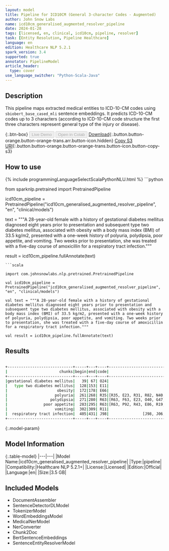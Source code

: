 ```yaml
---
layout: model
title: Pipeline for ICD10CM (General 3-character Codes - Augmented)
author: John Snow Labs
name: icd10cm_generalised_augmented_resolver_pipeline
date: 2024-01-28
tags: [licensed, en, clinical, icd10cm, pipeline, resolver]
task: [Entity Resolution, Pipeline Healthcare]
language: en
edition: Healthcare NLP 5.2.1
spark_version: 3.4
supported: true
annotator: PipelineModel
article_header:
  type: cover
use_language_switcher: "Python-Scala-Java"
---
```


## Description

This pipeline maps extracted medical entities to ICD-10-CM codes using `sbiobert_base_cased_mli` sentence embeddings. It predicts ICD-10-CM codes up to 3 characters (according to ICD-10-CM code structure the first three characters represent general type of the injury or disease).

{:.btn-box}
<button class="button button-orange" disabled>Live Demo</button>
<button class="button button-orange" disabled>Open in Colab</button>
[Download](https://s3.amazonaws.com/auxdata.johnsnowlabs.com/clinical/models/icd10cm_generalised_augmented_resolver_pipeline_en_5.2.1_3.4_1706449791833.zip){:.button.button-orange.button-orange-trans.arr.button-icon.hidden}
[Copy S3 URI](s3://auxdata.johnsnowlabs.com/clinical/models/icd10cm_generalised_augmented_resolver_pipeline_en_5.2.1_3.4_1706449791833.zip){:.button.button-orange.button-orange-trans.button-icon.button-copy-s3}

## How to use



<div class="tabs-box" markdown="1">
{% include programmingLanguageSelectScalaPythonNLU.html %}
```python

from sparknlp.pretrained import PretrainedPipeline

icd10cm_pipeline = PretrainedPipeline("icd10cm_generalised_augmented_resolver_pipeline", "en", "clinical/models")

text = """A 28-year-old female with a history of gestational diabetes mellitus diagnosed eight years prior to presentation and subsequent type two diabetes mellitus, associated with obesity with a body mass index (BMI) of 33.5 kg/m2, presented with a one-week history of polyuria, polydipsia, poor appetite, and vomiting. Two weeks prior to presentation, she was treated with a five-day course of amoxicillin for a respiratory tract infection."""

result = icd10cm_pipeline.fullAnnotate(text)

```
```scala

import com.johnsnowlabs.nlp.pretrained.PretrainedPipeline

val icd10cm_pipeline = PretrainedPipeline("icd10cm_generalised_augmented_resolver_pipeline", "en", "clinical/models")

val text = """A 28-year-old female with a history of gestational diabetes mellitus diagnosed eight years prior to presentation and subsequent type two diabetes mellitus, associated with obesity with a body mass index (BMI) of 33.5 kg/m2, presented with a one-week history of polyuria, polydipsia, poor appetite, and vomiting. Two weeks prior to presentation, she was treated with a five-day course of amoxicillin for a respiratory tract infection."""

val result = icd10cm_pipeline.fullAnnotate(text)

```
</div>

## Results

```bash

+-----------------------------+-----+---+----+-----------------------------------------------------------------+--------------------------------------------------------------------------------+--------------------------------------------------------------------------------+
|                       chunks|begin|end|code|                                                        all_codes|                                                                     resolutions|                                                                   all_distances|
+-----------------------------+-----+---+----+-----------------------------------------------------------------+--------------------------------------------------------------------------------+--------------------------------------------------------------------------------+
|gestational diabetes mellitus|   39| 67| O24|                                                  [O24, Z86, Z87]|[gestational diabetes mellitus [gestational diabetes mellitus], history of ge...|                                                        [0.0000, 0.0432, 0.0438]|
|   type two diabetes mellitus|  128|153| E11|                                             [E11, O24, E13, E10]|[type 2 diabetes mellitus [type 2 diabetes mellitus], pre-existing type 2 dia...|                                                [0.0065, 0.0374, 0.0388, 0.0394]|
|                      obesity|  172|178| E66|                         [E66, Z68, Q13, Z86, E34, H35, Z83, Q55]|[obesity [obesity, unspecified], obese [body mass index [bmi] 40.0-44.9, adul...|                [0.0000, 0.0264, 0.0278, 0.0403, 0.0414, 0.0449, 0.0473, 0.0482]|
|                     polyuria|  261|268| R35|[R35, E23, R31, R82, N40, E72, O04, R30, R80, E88, N03, P96, N02]|[polyuria [polyuria], polyuric state (disorder) [diabetes insipidus], hematur...|[0.0000, 0.1016, 0.1103, 0.1126, 0.1237, 0.1303, 0.1319, 0.1303, 0.1346, 0.13...|
|                   polydipsia|  271|280| R63|[R63, F63, E23, O40, G47, M79, R06, H53, I44, Q30, I45, R00, M35]|[polydipsia [polydipsia], psychogenic polydipsia [other impulse disorders], p...|[0.0000, 0.0455, 0.0635, 0.1474, 0.1520, 0.1553, 0.1641, 0.1675, 0.1648, 0.17...|
|                poor appetite|  283|295| R63|[R63, P92, R43, E86, R19, F52, Z72, R06, Z76, R53, R45, F50, R10]|[poor appetite [anorexia], poor feeding [feeding problem of newborn, unspecif...|[0.0000, 0.0603, 0.0730, 0.0837, 0.0844, 0.0847, 0.0861, 0.0870, 0.0871, 0.08...|
|                     vomiting|  302|309| R11|                                                  [R11, G43, P92]|[vomiting [vomiting], periodic vomiting [cyclical vomiting, in migraine, intr...|                                                        [0.0000, 0.0484, 0.0492]|
|  respiratory tract infection|  405|431| J98|               [J98, J06, A49, J04, J22, P28, Z59, T17, J20, J18]|[respiratory tract infection [other specified respiratory disorders], upper r...|[0.0000, 0.0472, 0.0524, 0.0698, 0.0706, 0.0803, 0.0798, 0.0789, 0.0885, 0.0911]|
+-----------------------------+-----+---+----+-----------------------------------------------------------------+--------------------------------------------------------------------------------+--------------------------------------------------------------------------------+

```

{:.model-param}
## Model Information

{:.table-model}
|---|---|
|Model Name:|icd10cm_generalised_augmented_resolver_pipeline|
|Type:|pipeline|
|Compatibility:|Healthcare NLP 5.2.1+|
|License:|Licensed|
|Edition:|Official|
|Language:|en|
|Size:|3.5 GB|

## Included Models

- DocumentAssembler
- SentenceDetectorDLModel
- TokenizerModel
- WordEmbeddingsModel
- MedicalNerModel
- NerConverter
- Chunk2Doc
- BertSentenceEmbeddings
- SentenceEntityResolverModel